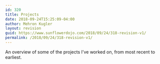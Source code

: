 ```yaml
---
id: 320
title: Projects
date: 2018-09-24T15:25:09-04:00
author: Mehron Kugler
layout: revision
guid: https://www.sunflowerdojo.com/2018/09/24/318-revision-v1/
permalink: /2018/09/24/318-revision-v1/
---
```

An overview of some of the projects I've worked on, from most recent to earliest.

&nbsp;

&nbsp;
